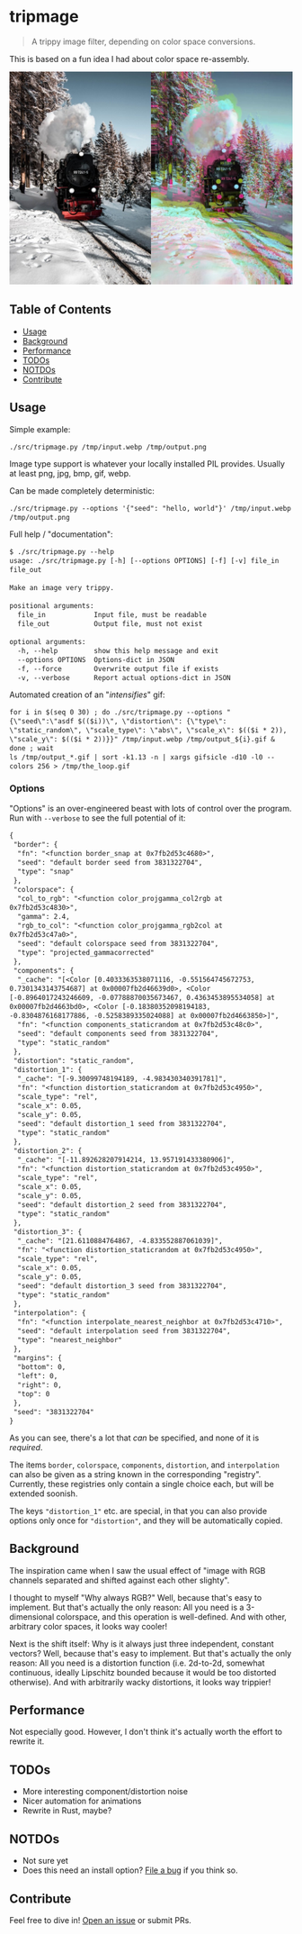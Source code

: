 # tripmage

> A trippy image filter, depending on color space conversions.

This is based on a fun idea I had about color space re-assembly.

![A before/after comparison of the photo of a train.  On the left side, the photo is unchanged.  The right side looks color-warped and weird.](res/train.jpg)

## Table of Contents

- [Usage](#usage)
- [Background](#background)
- [Performance](#performance)
- [TODOs](#todos)
- [NOTDOs](#notdos)
- [Contribute](#contribute)

## Usage

Simple example:

```
./src/tripmage.py /tmp/input.webp /tmp/output.png
```

Image type support is whatever your locally installed PIL provides.  Usually at least png, jpg, bmp, gif, webp.

Can be made completely deterministic:

```
./src/tripmage.py --options '{"seed": "hello, world"}' /tmp/input.webp /tmp/output.png
```

Full help / "documentation":

```
$ ./src/tripmage.py --help
usage: ./src/tripmage.py [-h] [--options OPTIONS] [-f] [-v] file_in file_out

Make an image very trippy.

positional arguments:
  file_in            Input file, must be readable
  file_out           Output file, must not exist

optional arguments:
  -h, --help         show this help message and exit
  --options OPTIONS  Options-dict in JSON
  -f, --force        Overwrite output file if exists
  -v, --verbose      Report actual options-dict in JSON
```

Automated creation of an "*intensifies*" gif:

```
for i in $(seq 0 30) ; do ./src/tripmage.py --options "{\"seed\":\"asdf $(($i))\", \"distortion\": {\"type\": \"static_random\", \"scale_type\": \"abs\", \"scale_x\": $(($i * 2)), \"scale_y\": $(($i * 2))}}" /tmp/input.webp /tmp/output_${i}.gif & done ; wait
ls /tmp/output_*.gif | sort -k1.13 -n | xargs gifsicle -d10 -l0 --colors 256 > /tmp/the_loop.gif
```

### Options

"Options" is an over-engineered beast with lots of control over the program.
Run with `--verbose` to see the full potential of it:

```
{
 "border": {
  "fn": "<function border_snap at 0x7fb2d53c4680>",
  "seed": "default border seed from 3831322704",
  "type": "snap"
 },
 "colorspace": {
  "col_to_rgb": "<function color_projgamma_col2rgb at 0x7fb2d53c4830>",
  "gamma": 2.4,
  "rgb_to_col": "<function color_projgamma_rgb2col at 0x7fb2d53c47a0>",
  "seed": "default colorspace seed from 3831322704",
  "type": "projected_gammacorrected"
 },
 "components": {
  "_cache": "[<Color [0.4033363538071116, -0.551564745672753, 0.7301343143754687] at 0x00007fb2d46639d0>, <Color [-0.8964017243246609, -0.07788870035673467, 0.4363453895534058] at 0x00007fb2d4663bd0>, <Color [-0.18380352098194183, -0.8304876168177886, -0.5258389335024088] at 0x00007fb2d4663850>]",
  "fn": "<function components_staticrandom at 0x7fb2d53c48c0>",
  "seed": "default components seed from 3831322704",
  "type": "static_random"
 },
 "distortion": "static_random",
 "distortion_1": {
  "_cache": "[-9.30099748194189, -4.983430340391781]",
  "fn": "<function distortion_staticrandom at 0x7fb2d53c4950>",
  "scale_type": "rel",
  "scale_x": 0.05,
  "scale_y": 0.05,
  "seed": "default distortion_1 seed from 3831322704",
  "type": "static_random"
 },
 "distortion_2": {
  "_cache": "[-11.892628207914214, 13.957191433380906]",
  "fn": "<function distortion_staticrandom at 0x7fb2d53c4950>",
  "scale_type": "rel",
  "scale_x": 0.05,
  "scale_y": 0.05,
  "seed": "default distortion_2 seed from 3831322704",
  "type": "static_random"
 },
 "distortion_3": {
  "_cache": "[21.6110884764867, -4.833552887061039]",
  "fn": "<function distortion_staticrandom at 0x7fb2d53c4950>",
  "scale_type": "rel",
  "scale_x": 0.05,
  "scale_y": 0.05,
  "seed": "default distortion_3 seed from 3831322704",
  "type": "static_random"
 },
 "interpolation": {
  "fn": "<function interpolate_nearest_neighbor at 0x7fb2d53c4710>",
  "seed": "default interpolation seed from 3831322704",
  "type": "nearest_neighbor"
 },
 "margins": {
  "bottom": 0,
  "left": 0,
  "right": 0,
  "top": 0
 },
 "seed": "3831322704"
}
```

As you can see, there's a lot that *can* be specified, and none of it is *required*.

The items `border`, `colorspace`, `components`, `distortion`, and `interpolation`
can also be given as a string known in the corresponding "registry".
Currently, these registries only contain a single choice each, but will be extended soonish.

The keys `"distortion_1"` etc. are special, in that you can also provide options only once for
`"distortion"`, and they will be automatically copied.

## Background

The inspiration came when I saw the usual effect of "image with RGB channels separated and shifted against each other slighty".

I thought to myself "Why always RGB?"
Well, because that's easy to implement.
But that's actually the only reason:
All you need is a 3-dimensional colorspace, and this operation is well-defined.
And with other, arbitrary color spaces, it looks way cooler!

Next is the shift itself: Why is it always just three independent, constant vectors?
Well, because that's easy to implement.
But that's actually the only reason:
All you need is a distortion function (i.e. 2d-to-2d, somewhat continuous,
ideally Lipschitz bounded because it would be too distorted otherwise).
And with arbitrarily wacky distortions, it looks way trippier!

## Performance

Not especially good.  However, I don't think it's actually worth the effort to rewrite it.

## TODOs

* More interesting component/distortion noise
* Nicer automation for animations
* Rewrite in Rust, maybe?

## NOTDOs

* Not sure yet
* Does this need an install option?  [File a bug](https://github.com/BenWiederhake/tripmage/issues/new) if you think so.

## Contribute

Feel free to dive in! [Open an issue](https://github.com/BenWiederhake/tripmage/issues/new) or submit PRs.
